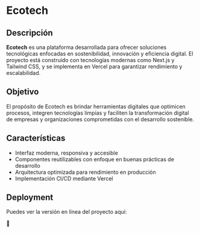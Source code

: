 # Ecotech


## Descripción

**Ecotech** es una plataforma desarrollada para ofrecer soluciones tecnológicas enfocadas en sostenibilidad, innovación y eficiencia digital. El proyecto está construido con tecnologías modernas como Next.js y Tailwind CSS, y se implementa en Vercel para garantizar rendimiento y escalabilidad.

## Objetivo

El propósito de Ecotech es brindar herramientas digitales que optimicen procesos, integren tecnologías limpias y faciliten la transformación digital de empresas y organizaciones comprometidas con el desarrollo sostenible.

## Características

- Interfaz moderna, responsiva y accesible
- Componentes reutilizables con enfoque en buenas prácticas de desarrollo
- Arquitectura optimizada para rendimiento en producción
- Implementación CI/CD mediante Vercel

## Deployment

Puedes ver la versión en línea del proyecto aquí:

🔗 

